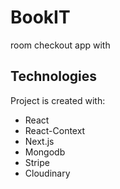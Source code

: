 # BookIT 

room checkout app with 

## Technologies
Project is created with:
* React
* React-Context
* Next.js
* Mongodb
* Stripe
* Cloudinary


